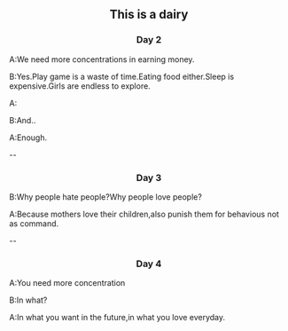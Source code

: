 ## <center>This is a dairy

### <center>Day 2
A:We need more concentrations in earning money.  

B:Yes.Play game is a waste of time.Eating food either.Sleep is expensive.Girls are endless to explore.

A:

B:And..

A:Enough.

--
### <center>Day 3
B:Why people hate people?Why people love people?

A:Because mothers love their children,also punish them for behavious not as command.

--

###  <center>Day 4
A:You need more concentration

B:In what?

A:In what you want in the future,in what you love everyday.
